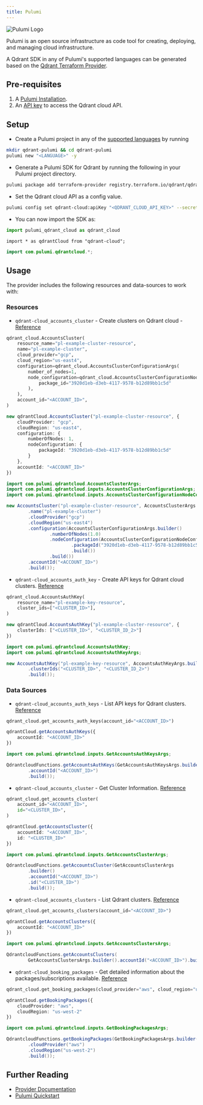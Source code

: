 ```yaml
---
title: Pulumi
---
```


![Pulumi Logo](/documentation/platforms/pulumi/pulumi-logo.png)

Pulumi is an open source infrastructure as code tool for creating, deploying, and managing cloud infrastructure.

A Qdrant SDK in any of Pulumi's supported languages can be generated based on the [Qdrant Terraform Provider](https://registry.terraform.io/providers/qdrant/qdrant-cloud/latest).

## Pre-requisites

1. A [Pulumi Installation](https://www.pulumi.com/docs/install/).
2. An [API key](/documentation/qdrant-cloud-api/#authentication-connecting-to-cloud-api) to access the Qdrant cloud API.

## Setup

- Create a Pulumi project in any of the [supported languages](https://www.pulumi.com/docs/languages-sdks/) by running

```bash
mkdir qdrant-pulumi && cd qdrant-pulumi
pulumi new "<LANGUAGE>" -y
```

- Generate a Pulumi SDK for Qdrant by running the following in your Pulumi project directory.

```bash
pulumi package add terraform-provider registry.terraform.io/qdrant/qdrant-cloud
```

- Set the Qdrant cloud API as a config value.

```bash
pulumi config set qdrant-cloud:apiKey "<QDRANT_CLOUD_API_KEY>" --secret
```

- You can now import the SDK as:

```python
import pulumi_qdrant_cloud as qdrant_cloud
```

```typscript
import * as qdrantCloud from "qdrant-cloud";
```

```java
import com.pulumi.qdrantcloud.*;
```

## Usage

The provider includes the following resources and data-sources to work with:

### Resources

- `qdrant-cloud_accounts_cluster` - Create clusters on Qdrant cloud - [Reference](https://github.com/qdrant/terraform-provider-qdrant-cloud/blob/main/docs/resources/accounts_cluster.md)

```python
qdrant_cloud.AccountsCluster(
    resource_name="pl-example-cluster-resource",
    name="pl-example-cluster",
    cloud_provider="gcp",
    cloud_region="us-east4",
    configuration=qdrant_cloud.AccountsClusterConfigurationArgs(
        number_of_nodes=1,
        node_configuration=qdrant_cloud.AccountsClusterConfigurationNodeConfigurationArgs(
            package_id="3920d1eb-d3eb-4117-9578-b12d89bb1c5d"
        ),
    ),
    account_id="<ACCOUNT_ID>",
)
```

```typescript
new qdrantCloud.AccountsCluster("pl-example-cluster-resource", {
    cloudProvider: "gcp",
    cloudRegion: "us-east4",
    configuration: {
        numberOfNodes: 1,
        nodeConfiguration: {
            packageId: "3920d1eb-d3eb-4117-9578-b12d89bb1c5d"
        }
    },
    accountId: "<ACCOUNT_ID>"
})
```

```java
import com.pulumi.qdrantcloud.AccountsClusterArgs;
import com.pulumi.qdrantcloud.inputs.AccountsClusterConfigurationArgs;
import com.pulumi.qdrantcloud.inputs.AccountsClusterConfigurationNodeConfigurationArgs;

new AccountsCluster("pl-example-cluster-resource", AccountsClusterArgs.builder()
        .name("pl-example-cluster")
        .cloudProvider("gcp")
        .cloudRegion("us-east4")
        .configuration(AccountsClusterConfigurationArgs.builder()
                .numberOfNodes(1.0)
                .nodeConfiguration(AccountsClusterConfigurationNodeConfigurationArgs.builder()
                        .packageId("3920d1eb-d3eb-4117-9578-b12d89bb1c5d")
                        .build())
                .build())
        .accountId("<ACCOUNT_ID>")
        .build());
```

- `qdrant-cloud_accounts_auth_key` - Create API keys for Qdrant cloud clusters. [Reference](https://github.com/qdrant/terraform-provider-qdrant-cloud/blob/main/docs/resources/accounts_auth_key.md)

```python
qdrant_cloud.AccountsAuthKey(
    resource_name="pl-example-key-resource",
    cluster_ids=["<CLUSTER_ID>"],
)
```

```typescript
new qdrantCloud.AccountsAuthKey("pl-example-cluster-resource", {
    clusterIds: ["<CLUSTER_ID>", "<CLUSTER_ID_2>"]
})
```

```java
import com.pulumi.qdrantcloud.AccountsAuthKey;
import com.pulumi.qdrantcloud.AccountsAuthKeyArgs;

new AccountsAuthKey("pl-example-key-resource", AccountsAuthKeyArgs.builder()
        .clusterIds("<CLUSTER_ID>", "<CLUSTER_ID_2>")
        .build());
```

### Data Sources

- `qdrant-cloud_accounts_auth_keys` - List API keys for Qdrant clusters. [Reference](https://github.com/qdrant/terraform-provider-qdrant-cloud/blob/main/docs/data-sources/accounts_auth_keys.md)

```python
qdrant_cloud.get_accounts_auth_keys(account_id="<ACCOUNT_ID>")
```

```typescript
qdrantCloud.getAccountsAuthKeys({
    accountId: "<ACCOUNT_ID>"
})
```

```java
import com.pulumi.qdrantcloud.inputs.GetAccountsAuthKeysArgs;

QdrantcloudFunctions.getAccountsAuthKeys(GetAccountsAuthKeysArgs.builder()
        .accountId("<ACCOUNT_ID>")
        .build());
```

- `qdrant-cloud_accounts_cluster` - Get Cluster Information. [Reference](https://github.com/qdrant/terraform-provider-qdrant-cloud/blob/main/docs/data-sources/accounts_cluster.md)

```python
qdrant_cloud.get_accounts_cluster(
    account_id="<ACCOUNT_ID>",
    id="<CLUSTER_ID>",
)
```

```typescript
qdrantCloud.getAccountsCluster({
    accountId: "<ACCOUNT_ID>",
    id: "<CLUSTER_ID>"
})
```

```java
import com.pulumi.qdrantcloud.inputs.GetAccountsClusterArgs;

QdrantcloudFunctions.getAccountsCluster(GetAccountsClusterArgs
        .builder()
        .accountId("<ACCOUNT_ID>")
        .id("<CLUSTER_ID>")
        .build());
```

- `qdrant-cloud_accounts_clusters` - List Qdrant clusters. [Reference](https://github.com/qdrant/terraform-provider-qdrant-cloud/blob/main/docs/data-sources/accounts_clusters.md)

```python
qdrant_cloud.get_accounts_clusters(account_id="<ACCOUNT_ID>")
```

```typescript
qdrantCloud.getAccountsClusters({
    accountId: "<ACCOUNT_ID>"
})
```

```java
import com.pulumi.qdrantcloud.inputs.GetAccountsClustersArgs;

QdrantcloudFunctions.getAccountsClusters(
        GetAccountsClustersArgs.builder().accountId("<ACCOUNT_ID>").build());
```

- `qdrant-cloud_booking_packages` - Get detailed information about the packages/subscriptions available. [Reference](https://github.com/qdrant/terraform-provider-qdrant-cloud/blob/main/docs/data-sources/booking_packages.md)

```python
qdrant_cloud.get_booking_packages(cloud_provider="aws", cloud_region="us-west-2")
```

```typescript
qdrantCloud.getBookingPackages({
    cloudProvider: "aws",
    cloudRegion: "us-west-2"
})
```

```java
import com.pulumi.qdrantcloud.inputs.GetBookingPackagesArgs;

QdrantcloudFunctions.getBookingPackages(GetBookingPackagesArgs.builder()
        .cloudProvider("aws")
        .cloudRegion("us-west-2")
        .build());
```

## Further Reading

- [Provider Documentation](https://registry.terraform.io/providers/qdrant/qdrant-cloud/latest/docs)
- [Pulumi Quickstart](https://www.pulumi.com/docs/get-started/)
